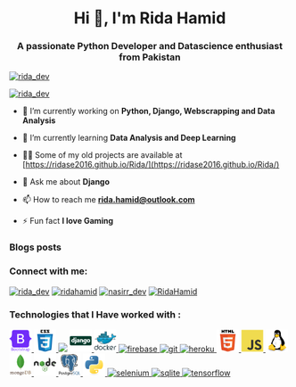 <h1 align="center">Hi 👋, I'm Rida Hamid</h1>
<h3 align="center">A passionate Python Developer and Datascience enthusiast from Pakistan</h3>



<p align="left"> <a href="https://twitter.com/RidaHamid14" target="blank"><img src="https://img.shields.io/twitter/follow/RidaHamid14?logo=twitter&style=for-the-badge" alt="rida_dev" /></a> </p>
<p align="left"> <a href="https://www.instagram.com/devrida.py/" target="blank"><img src="https://img.shields.io/badge/Instagram-E4405F?style=for-the-badge&logo=instagram&logoColor=white" alt="rida_dev" /></a> </p>



- 🔭 I’m currently working on **Python, Django, Webscrapping and Data Analysis**

- 🌱 I’m currently learning **Data Analysis and Deep Learning**

- 👨‍💻 Some of my old projects are available at [https://ridase2016.github.io/Rida/](https://ridase2016.github.io/Rida/)

- 💬 Ask me about **Django**

- 📫 How to reach me **rida.hamid@outlook.com**

- ⚡ Fun fact **I love Gaming**

### Blogs posts
<!-- BLOG-POST-LIST:START -->
<!-- BLOG-POST-LIST:END -->

<h3 align="left">Connect with me:</h3>
<p align="left">
<a href="https://twitter.com/RidaHamid14" target="blank"><img align="center" src="https://www.flaticon.com/svg/static/icons/svg/733/733579.svg" alt="rida_dev" height="30" width="40" /></a>
<a href="https://www.facebook.com/RIDZHAMI/" target="blank"><img align="center" src="https://www.flaticon.com/svg/static/icons/svg/124/124010.svg" alt="ridahamid" height="30" width="40" /></a>
<a href="https://www.instagram.com/devrida.py/" target="blank"><img align="center" src="https://www.flaticon.com/svg/static/icons/svg/1409/1409946.svg" alt="nasirr_dev" height="30" width="40" /></a>
<!--<a href="https://medium.com/@engnasir733" target="blank"><img align="center" src="https://www.flaticon.com/svg/static/icons/svg/2111/2111502.svg" alt="@engnasir733" height="30" width="40" /></a> -->
<a href="https://www.youtube.com/channel/UCDXUTy4SCWzUoRndIQuZsig" target="blank"><img align="center" src="https://www.flaticon.com/svg/static/icons/svg/1384/1384060.svg" alt="RidaHamid" height="30" width="40" /></a>
</p>

<h3 align="left">Technologies that I Have worked with :</h3>
  <a href="https://getbootstrap.com" target="_blank"> <img src="https://raw.githubusercontent.com/devicons/devicon/master/icons/bootstrap/bootstrap-plain-wordmark.svg" alt="bootstrap" width="40" height="40"/> </a> <a href="https://www.w3schools.com/css/" target="_blank"> <img src="https://raw.githubusercontent.com/devicons/devicon/master/icons/css3/css3-original-wordmark.svg" alt="css3" width="40" height="40"/> </a><a href="https://icons8.com/icon/71257/angularjs"><img src="https://img.icons8.com/color/48/000000/angularjs.png"/></a> <a href="https://www.djangoproject.com/" target="_blank"> <img src="https://raw.githubusercontent.com/devicons/devicon/master/icons/django/django-original.svg" alt="django" width="40" height="40"/> </a> <a href="https://www.docker.com/" target="_blank"> <img src="https://raw.githubusercontent.com/devicons/devicon/master/icons/docker/docker-original-wordmark.svg" alt="docker" width="40" height="40"/> <a href="https://firebase.google.com/" target="_blank"> <img src="https://www.vectorlogo.zone/logos/firebase/firebase-icon.svg" alt="firebase" width="40" height="40"/> </a>  <a href="https://git-scm.com/" target="_blank"> <img src="https://www.vectorlogo.zone/logos/git-scm/git-scm-icon.svg" alt="git" width="40" height="40"/> </a>  <a href="https://heroku.com" target="_blank"> <img src="https://www.vectorlogo.zone/logos/heroku/heroku-icon.svg" alt="heroku" width="40" height="40"/> </a> <a href="https://www.w3.org/html/" target="_blank"> <img src="https://raw.githubusercontent.com/devicons/devicon/master/icons/html5/html5-original-wordmark.svg" alt="html5" width="40" height="40"/> </a> <a href="https://developer.mozilla.org/en-US/docs/Web/JavaScript" target="_blank"> <img src="https://raw.githubusercontent.com/devicons/devicon/master/icons/javascript/javascript-original.svg" alt="javascript" width="40" height="40"/> </a>  <a href="https://www.linux.org/" target="_blank"> <img src="https://raw.githubusercontent.com/devicons/devicon/master/icons/linux/linux-original.svg" alt="linux" width="40" height="40"/> </a> <a href="https://www.mongodb.com/" target="_blank"> <img src="https://raw.githubusercontent.com/devicons/devicon/master/icons/mongodb/mongodb-original-wordmark.svg" alt="mongodb" width="40" height="40"/> </a>  <a href="https://nodejs.org" target="_blank"> <img src="https://raw.githubusercontent.com/devicons/devicon/master/icons/nodejs/nodejs-original-wordmark.svg" alt="nodejs" width="40" height="40"/> </a> <a href="https://www.postgresql.org" target="_blank"> <img src="https://raw.githubusercontent.com/devicons/devicon/master/icons/postgresql/postgresql-original-wordmark.svg" alt="postgresql" width="40" height="40"/> </a> <a href="https://www.python.org" target="_blank"> <img src="https://raw.githubusercontent.com/devicons/devicon/master/icons/python/python-original.svg" alt="python" width="40" height="40"/> </a><!-- <a href="https://reactjs.org/" target="_blank"> <img src="https://raw.githubusercontent.com/devicons/devicon/master/icons/react/react-original-wordmark.svg" alt="react" width="40" height="40"/> </a> <a href="https://sass-lang.com" target="_blank"> <img src="https://raw.githubusercontent.com/devicons/devicon/master/icons/sass/sass-original.svg" alt="sass" width="40" height="40"/> </a> --> <a href="https://www.selenium.dev" target="_blank"> <img src="https://raw.githubusercontent.com/detain/svg-logos/780f25886640cef088af994181646db2f6b1a3f8/svg/selenium-logo.svg" alt="selenium" width="40" height="40"/> </a> <a href="https://www.sqlite.org/" target="_blank"> <img src="https://www.vectorlogo.zone/logos/sqlite/sqlite-icon.svg" alt="sqlite" width="40" height="40"/> </a>  <a href="https://www.tensorflow.org" target="_blank"> <img src="https://www.vectorlogo.zone/logos/tensorflow/tensorflow-icon.svg" alt="tensorflow" width="40" height="40"/> </a> </p>
<br>

